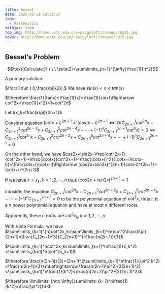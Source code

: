 ```yaml
---
title: bessel
date: 2020-05-13 10:52:17
tags:
  - Mathematics
mathjax: true
top_img: http://home.ustc.edu.cn/~pscgylotti/images/bg15.jpg
cover: http://home.ustc.edu.cn/~pscgylotti/images/bg15.jpg
---
```


## Bessel's Problem
$$\text{Calculate:}\ \ \ \ \zeta(2)=\sum\limits_{n=1}^{\infty}\frac{1}{n^2}$$

A primary solution:

$\forall x\in ( 0,\frac{\pi}{2}),$  We have  $sin(x)<x<tan(x)$

$\therefore \frac{1}{tanx}<\frac{1}{x}<\frac{1}{sinx}\Rightarrow cot^2x<\frac{1}{x^2}<1+cot^2x$

Let  $x_k=\frac{k\pi}{2n+1}$

Consider equation $(cotx+i)^{2n+1}=(costx-i)^{2n+1}\Leftrightarrow 2i(C_{2n+1}^1cot^{2n}x-C_{2n+1}^3cot^{2n-2}x+C_{2n+1}^5cot^{2n-4}x-\cdots+(-1)^nC_{2n+1}^{2n+1}cot^0x)=0\Leftrightarrow C_{2n+1}^1cot^{2n}x-C_{2n+1}^3cot^{2n-2}x+C_{2n+1}^5cot^{2n-4}x-\cdots+(-1)^nC_{2n+1}^{2n+1}=0$

On the other hand, we have  $cos2x+isin2x=\frac{cot^2x-1}{cot^2x+1}+i\frac{2cotx}{cot^2x+1}=\frac{(cotx+i)^2}{(cotx+i)(cotx-i)}=\frac{cotx+i}{cotx-i}\Rightarrow (cos2x+isin2x)^{2n+1}(cotx-i)^{2n+1}=(cotx+i)^{2n+1}$

If we have $x=x_k,k=1,2,\cdots,n$ thus $(cos2x+isin2x)^{2n+1}=1$

consider the equation $C_{2n+1}^1cot^{2n}x-C_{2n+1}^3cot^{2n-2}x+C_{2n+1}^5cot^{2n-4}x-\cdots+(-1)^nC_{2n+1}^{2n+1}=0$  to be the polynomial equation of $cot^2x$, thus it is a $n$ power polynomial equation and have at most $n$ different roots.

Apparently, these $n$ roots are $cot^2x_k,k=1,2,\cdots,n$

With Vieta Formula, we have $\sum\limits_{k=1}^{n}cot^2x_k=\sum\limits_{k=1}^{n}cot^2\frac{k\pi}{2n+1}=\frac{C_{2n+1}^3}{C_{2n+1}^1}=\frac{n(2n-1)}{3}$

$\sum\limits_{k=1}^ncot^2x_k<\sum\limits_{k=1}^n\frac{1}{x_k^2}<\sum\limits_{k=1}^n(cot^2x_k+1)$

$\therefore \frac{n(2n-1)}{3}<(2n+1)^2\sum\limits_{k=1}^n\frac{1}{\pi^2 k^2}<\frac{n(2n-1)}{3}+n\Leftrightarrow \frac{n(2n-1)\pi^2}{3(2n+1)^2}<\sum\limits_{k=1}^n\frac{1}{k^2}<\frac{n(2n+2)\pi^2}{3(2n+1)^2}$

$\therefore \lim\limits_{n\to \infty}\sum\limits_{k=1}^n\frac{1}{k^2}=\frac{\pi^2}{6}$
